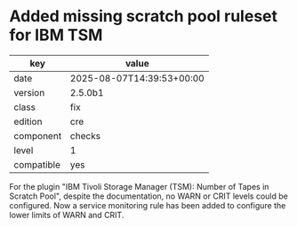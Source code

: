 [//]: # (werk v2)
# Added missing scratch pool ruleset for IBM TSM

key        | value
---------- | ---
date       | 2025-08-07T14:39:53+00:00
version    | 2.5.0b1
class      | fix
edition    | cre
component  | checks
level      | 1
compatible | yes

For the plugin "IBM Tivoli Storage Manager (TSM): Number of Tapes in
Scratch Pool", despite the documentation, no WARN or CRIT levels could
be configured.
Now a service monitoring rule has been added to configure the lower
limits of WARN and CRIT.
